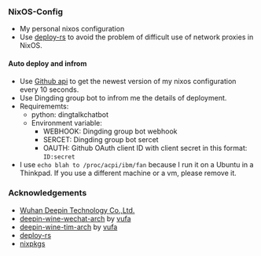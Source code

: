 ### NixOS-Config
- My personal nixos configuration
- Use [deploy-rs](https://github.com/serokell/deploy-rs) to avoid the problem of difficult use of network proxies in NixOS.
#### Auto deploy and infrom
- Use [Github api](https://support.github.com/features/rest-api) to get the newest version of my nixos configuration every 10 seconds.
- Use Dingding group bot to infrom me the details of deployment.
- Requirememts:
	- python: dingtalkchatbot
	- Environment variable:
		- WEBHOOK: Dingding group bot webhook
		- SERCET: Dingding group bot sercet
		- OAUTH: Github OAuth client ID with client secret in this format: `ID:secret`
- I use `echo blah to /proc/acpi/ibm/fan` because I run it on a Ubuntu in a Thinkpad. If you use a different machine or a vm, please remove it.
### Acknowledgements
- [Wuhan Deepin Technology Co.,Ltd.](http://www.deepin.org/)
- [deepin-wine-wechat-arch](https://github.com/vufa/deepin-wine-wechat-arch) by [vufa](https://github.com/vufa)
- [deepin-wine-tim-arch](https://github.com/vufa/deepin-wine-tim-arch) by [vufa](https://github.com/vufa)
- [deploy-rs](https://github.com/serokell/deploy-rs)
- [nixpkgs](https://github.com/NixOS/nixpkgs)